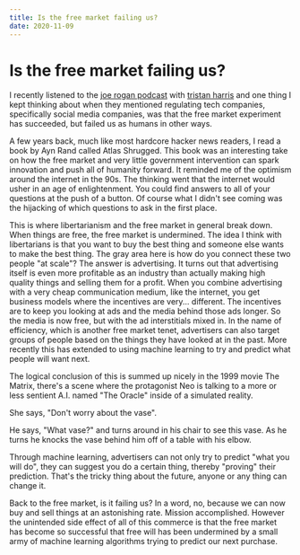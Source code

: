 ```yaml
---
title: Is the free market failing us?
date: 2020-11-09
---
```


# Is the free market failing us?

I recently listened to the [joe rogan podcast](https://www.youtube.com/watch?v=OaTKaHKCAFg) with [tristan harris](https://www.tristanharris.com) and one thing I kept thinking about when they mentioned regulating tech companies, specifically social media companies, was that the free market experiment has succeeded, but failed us as humans in other ways.

A few years back, much like most hardcore hacker news readers, I read a book by Ayn Rand called Atlas Shrugged. This book was an interesting take on how the free market and very little government intervention can spark innovation and push all of humanity forward. It reminded me of the optimism around the internet in the 90s. The thinking went that the internet would usher in an age of enlightenment. You could find answers to all of your questions at the push of a button. Of course what I didn't see coming was the hijacking of which questions to ask in the first place.

This is where libertarianism and the free market in general break down. When things are free, the free market is undermined. The idea I think with libertarians is that you want to buy the best thing and someone else wants to make the best thing. The gray area here is how do you connect these two people "at scale"? The answer is advertising. It turns out that advertising itself is even more profitable as an industry than actually making high quality things and selling them for a profit. When you combine advertising with a very cheap communication medium, like the internet, you get business models where the incentives are very... different. The incentives are to keep you looking at ads and the media behind those ads longer. So the media is now free, but with the ad interstitials mixed in. In the name of efficiency, which is another free market tenet, advertisers can also target groups of people based on the things they have looked at in the past. More recently this has extended to using machine learning to try and predict what people will want next.

The logical conclusion of this is summed up nicely in the 1999 movie The Matrix, there's a scene where the protagonist Neo is talking to a more or less sentient A.I. named "The Oracle" inside of a simulated reality.

She says, "Don't worry about the vase".

He says, "What vase?" and turns around in his chair to see this vase. As he turns he knocks the vase behind him off of a table with his elbow.

Through machine learning, advertisers can not only try to predict "what you will do", they can suggest you do a certain thing, thereby "proving" their prediction. That's the tricky thing about the future, anyone or any thing can change it.

Back to the free market, is it failing us? In a word, no, because we can now buy and sell things at an astonishing rate. Mission accomplished. However the unintended side effect of all of this commerce is that the free market has become so successful that free will has been undermined by a small army of machine learning algorithms trying to predict our next purchase.
